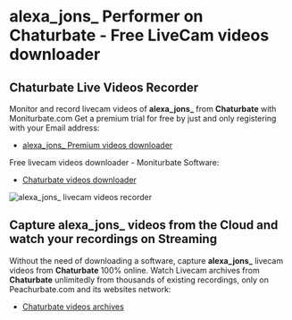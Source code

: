 # alexa_jons_ Performer on Chaturbate - Free LiveCam videos downloader

## Chaturbate Live Videos Recorder

Monitor and record livecam videos of **alexa_jons_** from **Chaturbate** with Moniturbate.com
Get a premium trial for free by just and only registering with your Email address:
* [alexa_jons_ Premium videos downloader](https://moniturbate.com/request-demo-licence-key.html)

Free livecam videos downloader - Moniturbate Software:
* [Chaturbate videos downloader](https://moniturbate.com/moniturbate-download-software.html)

![alexa_jons_ livecam videos recorder](https://peachurnet.com/templates/moniturbate-software.png)


## Capture alexa_jons_ videos from the Cloud and watch your recordings on Streaming

Without the need of downloading a software, capture **alexa_jons_** livecam videos from **Chaturbate** 100% online.
Watch Livecam archives from **Chaturbate** unlimitedly from thousands of existing recordings, only on Peachurbate.com and its websites network:
* [Chaturbate videos archives](https://peachurnet.com/)